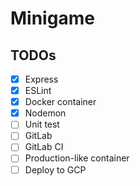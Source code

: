 # Minigame

## TODOs
- [X] Express
- [X] ESLint
- [X] Docker container
- [X] Nodemon
- [ ] Unit test
- [ ] GitLab
- [ ] GitLab CI
- [ ] Production-like container
- [ ] Deploy to GCP
